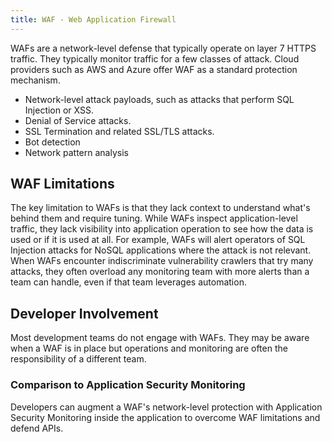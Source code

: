 ```yaml
---
title: WAF - Web Application Firewall
---
```


WAFs are a network-level defense that typically operate on layer 7 HTTPS traffic. They typically monitor traffic for a few classes of attack. Cloud providers such as AWS and Azure offer WAF as a standard protection mechanism.
- Network-level attack payloads, such as attacks that perform SQL Injection or XSS.
- Denial of Service attacks.
- SSL Termination and related SSL/TLS attacks.
- Bot detection
- Network pattern analysis

## WAF Limitations

The key limitation to WAFs is that they lack context to understand what's behind them and require tuning. While WAFs inspect application-level traffic, they lack visibility into application operation to see how the data is used or if it is used at all. For example, WAFs will alert operators of SQL Injection attacks for NoSQL applications where the attack is not relevant. When WAFs encounter indiscriminate vulnerability crawlers that try many attacks, they often overload any monitoring team with more alerts than a team can handle, even if that team leverages automation.

## Developer Involvement

Most development teams do not engage with WAFs. They may be aware when a WAF is in place but operations and monitoring are often the responsibility of a different team.

### Comparison to Application Security Monitoring

Developers can augment a WAF's network-level protection with Application Security Monitoring inside the application to overcome WAF limitations and defend APIs.